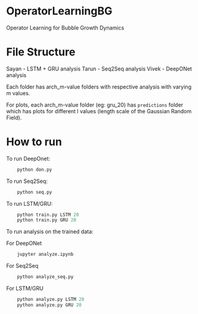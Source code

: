 # OperatorLearningBG
Operator Learning for Bubble Growth Dynamics

# File Structure

Sayan - LSTM + GRU analysis
Tarun - Seq2Seq analysis
Vivek - DeepONet analysis

Each folder has arch_m-value folders with respective analysis with varying m values.

For plots, each arch_m-value folder (eg: gru_20) has `predictions` folder which has 
plots for different l values (length scale of the Gaussian Random Field).

# How to run

To run DeepOnet:

```python
    python don.py
```

To run Seq2Seq:

```python
    python seq.py
```

To run LSTM/GRU:

```python
    python train.py LSTM 20
    python train.py GRU 20
```

To run analysis on the trained data:

For DeepONet
```python
    jupyter analyze.ipynb
```

For Seq2Seq
```python
    python analyze_seq.py
```

For LSTM/GRU
```python
    python analyze.py LSTM 20
    python analyze.py GRU 20
```